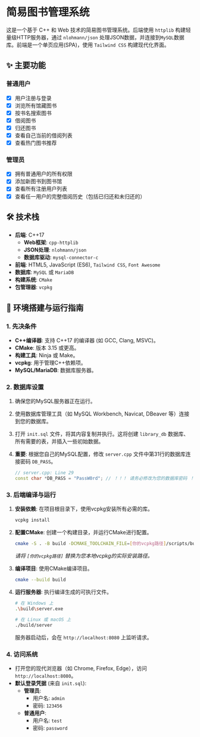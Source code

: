 # 简易图书管理系统

这是一个基于 C++ 和 Web 技术的简易图书管理系统。后端使用 `httplib` 构建轻量级HTTP服务器，通过 `nlohmann/json` 处理JSON数据，并连接到`MySQL`数据库。前端是一个单页应用(SPA)，使用 `Tailwind CSS` 构建现代化界面。

## ✨ 主要功能

### 普通用户

- [x] 用户注册与登录
- [x] 浏览所有馆藏图书
- [x] 按书名搜索图书
- [x] 借阅图书
- [x] 归还图书
- [x] 查看自己当前的借阅列表
- [x] 查看热门图书推荐

### 管理员

- [x] 拥有普通用户的所有权限
- [x] 添加新图书到图书馆
- [x] 查看所有注册用户列表
- [x] 查看任一用户的完整借阅历史（包括已归还和未归还的）

## 🛠️ 技术栈

- **后端**: C++17
  - **Web框架**: `cpp-httplib`
  - **JSON处理**: `nlohmann/json`
  - **数据库驱动**: `mysql-connector-c`
- **前端**: HTML5, JavaScript (ES6), `Tailwind CSS`, `Font Awesome`
- **数据库**: `MySQL` 或 `MariaDB`
- **构建系统**: `CMake`
- **包管理器**: `vcpkg`

## 🚀 环境搭建与运行指南

### 1. 先决条件

- **C++编译器**: 支持 C++17 的编译器 (如 GCC, Clang, MSVC)。
- **CMake**: 版本 3.15 或更高。
- **构建工具**: Ninja 或 Make。
- **vcpkg**: 用于管理C++依赖项。
- **MySQL/MariaDB**: 数据库服务器。

### 2. 数据库设置

1. 确保您的MySQL服务器正在运行。
2. 使用数据库管理工具（如 MySQL Workbench, Navicat, DBeaver 等）连接到您的数据库。
3. 打开 `init.sql` 文件，将其内容复制并执行。这将创建 `library_db` 数据库、所有需要的表，并插入一些初始数据。
4. **重要**: 根据您自己的MySQL配置，修改 `server.cpp` 文件中第31行的数据库连接密码 `DB_PASS`。

    ```cpp
    // server.cpp: Line 29
    const char *DB_PASS = "PassW0rd"; // ！！！ 请务必修改为您的数据库密码 ！！！
    ```

### 3. 后端编译与运行

1. **安装依赖**: 在项目根目录下，使用vcpkg安装所有必需的库。

    ```bash
    vcpkg install
    ```

2. **配置CMake**: 创建一个构建目录，并运行CMake进行配置。

    ```bash
    cmake -S . -B build -DCMAKE_TOOLCHAIN_FILE=[你的vcpkg路径]/scripts/buildsystems/vcpkg.cmake
    ```

    *请将 `[你的vcpkg路径]` 替换为您本地vcpkg的实际安装路径。*

3. **编译项目**: 使用CMake编译项目。

    ```bash
    cmake --build build
    ```

4. **运行服务器**: 执行编译生成的可执行文件。

    ```bash
    # 在 Windows 上
    .\build\server.exe

    # 在 Linux 或 macOS 上
    ./build/server
    ```

    服务器启动后，会在 `http://localhost:8080` 上监听请求。

### 4. 访问系统

- 打开您的现代浏览器（如 Chrome, Firefox, Edge），访问 `http://localhost:8080`。
- **默认登录凭据** (来自 `init.sql`):
  - **管理员**:
    - 用户名: `admin`
    - 密码: `123456`
  - **普通用户**:
    - 用户名: `test`
    - 密码: `password`
